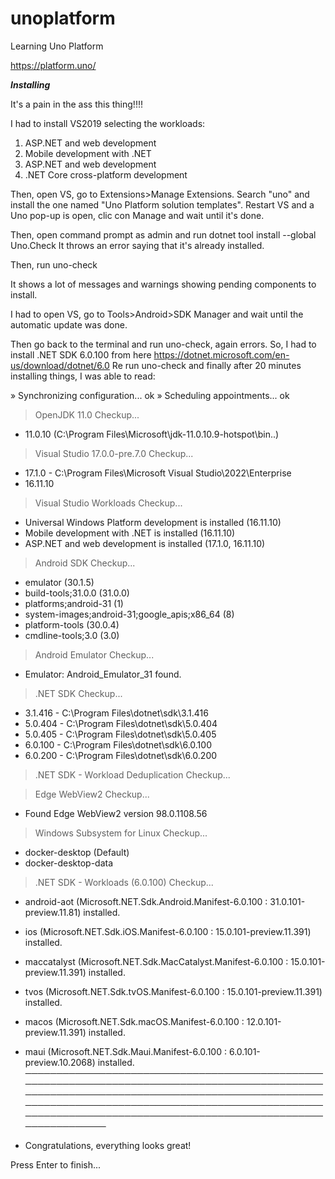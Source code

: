 # unoplatform
Learning Uno Platform

https://platform.uno/

***Installing***

It's a pain in the ass this thing!!!!

I had to install VS2019 selecting the workloads:
1. ASP.NET and web development
2. Mobile development with .NET
3. ASP.NET and web development
4. .NET Core cross-platform development

Then, open VS, go to Extensions>Manage Extensions.  Search "uno" and install the one named "Uno Platform solution templates".
Restart VS and a Uno pop-up is open, clic con Manage and wait until it's done.

Then, open command prompt as admin and run
dotnet tool install --global Uno.Check
It throws an error saying that it's already installed.

Then, run
uno-check

It shows a lot of messages and warnings showing pending components to install. 

I had to open VS, go to Tools>Android>SDK Manager and wait until the automatic update was done.

Then go back to the terminal and run uno-check, again errors.  So, I had to install .NET SDK 6.0.100 from here https://dotnet.microsoft.com/en-us/download/dotnet/6.0
Re run uno-check and finally after 20 minutes installing things, I was able to read:


» Synchronizing configuration... ok
» Scheduling appointments... ok

> OpenJDK 11.0 Checkup...
  - 11.0.10 (C:\Program Files\Microsoft\jdk-11.0.10.9-hotspot\bin\..)

> Visual Studio 17.0.0-pre.7.0 Checkup...
  - 17.1.0 - C:\Program Files\Microsoft Visual Studio\2022\Enterprise
  - 16.11.10

> Visual Studio Workloads Checkup...
  - Universal Windows Platform development is installed (16.11.10)
  - Mobile development with .NET is installed (16.11.10)
  - ASP.NET and web development is installed (17.1.0, 16.11.10)

> Android SDK Checkup...
  - emulator (30.1.5)
  - build-tools;31.0.0 (31.0.0)
  - platforms;android-31 (1)
  - system-images;android-31;google_apis;x86_64 (8)
  - platform-tools (30.0.4)
  - cmdline-tools;3.0 (3.0)

> Android Emulator Checkup...
  - Emulator: Android_Emulator_31 found.

> .NET SDK Checkup...
  - 3.1.416 - C:\Program Files\dotnet\sdk\3.1.416
  - 5.0.404 - C:\Program Files\dotnet\sdk\5.0.404
  - 5.0.405 - C:\Program Files\dotnet\sdk\5.0.405
  - 6.0.100 - C:\Program Files\dotnet\sdk\6.0.100
  - 6.0.200 - C:\Program Files\dotnet\sdk\6.0.200

> .NET SDK - Workload Deduplication Checkup...

> Edge WebView2 Checkup...
  - Found Edge WebView2 version 98.0.1108.56

> Windows Subsystem for Linux Checkup...
  - docker-desktop (Default)
  - docker-desktop-data

> .NET SDK - Workloads (6.0.100) Checkup...
  - android-aot (Microsoft.NET.Sdk.Android.Manifest-6.0.100 : 31.0.101-preview.11.81) installed.
  - ios (Microsoft.NET.Sdk.iOS.Manifest-6.0.100 : 15.0.101-preview.11.391) installed.
  - maccatalyst (Microsoft.NET.Sdk.MacCatalyst.Manifest-6.0.100 : 15.0.101-preview.11.391) installed.
  - tvos (Microsoft.NET.Sdk.tvOS.Manifest-6.0.100 : 15.0.101-preview.11.391) installed.
  - macos (Microsoft.NET.Sdk.macOS.Manifest-6.0.100 : 12.0.101-preview.11.391) installed.
  - maui (Microsoft.NET.Sdk.Maui.Manifest-6.0.100 : 6.0.101-preview.10.2068) installed.
─────────────────────────────────────────────────────────────────────────────────────────────────────────────────────────────────────────────────────────────────────────────────────────────────────────────────────────────────────────────────────────────

- Congratulations, everything looks great!

Press Enter to finish...

 
